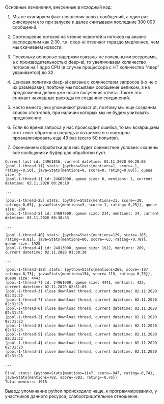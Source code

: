 Основные изменения, внесенные в исходный код:

1. Мы не сканируем факт появления новых сообщений, а один раз фиксируем его при запуске и далее считываем последние 300 000 сообщений.

2. Соотношение потоков на чтение новостей и потоков на анализ распределим как 2:30, т.к. deep-ai отвечает гораздо медленнее, чем мы скачиваем новости.

3. Поскольку основные задержки связаны не локальными ресурсами, а с производительностью deep-ai, то увеличиваем количество потоков на 1 ядро CPU (в случае процессора с HT количество "ядер" удваивается) до 32.

4. Ценовая политика deep-ai связана с количеством запросов (но не с их размерами), поэтому мы посылаем сообщение целиком, а на предложения делим уже после получения ответа. Также это снижает накладные расходы по созданию соединений.

5. Часто вместо java упоминают javascript, поэтому мы еще созданим список стоп-слов, при наличии которых мы не будем учитывать предложение.

6. Если во время запроса у нас происходит ошибка, то мы возвращаем этот текст обратно в очередь и пытаемся его повторно проанализировать еще 49 раз (всего 50 попыток).

7. Окончанием обработки для нас будет совместное условие: скачены все сообщения и буфер для обработки пуст.

```
Current last id: 24961816, current datetime: 02.11.2020 00:28:06
[pool-1-thread-11] stats: {python=Stats{mentions=1, score=-1, rating=-0,50}, java=Stats{mentions=0, score=0, rating=0,00}}, queue size: 0
[pool-1-thread-1] id: 24662000, queue size: 0, mentions: 1, current datetime: 02.11.2020 00:28:10

...

[pool-1-thread-25] stats: {python=Stats{mentions=31, score=-20, rating=-0,63}, java=Stats{mentions=3, score=-1, rating=-0,25}}, queue size: 209
[pool-1-thread-5] id: 24687000, queue size: 214, mentions: 34, current datetime: 02.11.2020 00:38:33

...

[pool-1-thread-40] stats: {python=Stats{mentions=129, score=-105, rating=-0,81}, java=Stats{mentions=80, score=-63, rating=-0,78}}, queue size: 1920
[pool-1-thread-4] id: 24813000, queue size: 1922, mentions: 209, current datetime: 02.11.2020 01:30:30

...

[pool-1-thread-128] stats: {python=Stats{mentions=269, score=-197, rating=-0,73}, java=Stats{mentions=154, score=-118, rating=-0,76}}, queue size: 4443
[pool-1-thread-7] id: 24961000, queue size: 4441, mentions: 423, current datetime: 02.11.2020 02:31:03
[pool-1-thread-3] close download thread, current datetime: 02.11.2020 02:31:23
[pool-1-thread-7] close download thread, current datetime: 02.11.2020 02:31:23
[pool-1-thread-6] close download thread, current datetime: 02.11.2020 02:31:23
[pool-1-thread-2] close download thread, current datetime: 02.11.2020 02:31:23
[pool-1-thread-8] close download thread, current datetime: 02.11.2020 02:31:23
[pool-1-thread-5] close download thread, current datetime: 02.11.2020 02:31:23
[pool-1-thread-4] close download thread, current datetime: 02.11.2020 02:31:23
[pool-1-thread-1] close download thread, current datetime: 02.11.2020 02:31:23

...

Final stats: {python=Stats{mentions=1147, score=-847, rating=-0,74}, java=Stats{mentions=768, score=-583, rating=-0,76}}
Total mentors: 1915
```

Вывод: упоминание python происходило чаще, к программированию, у участников данного ресурса, слабоотрицательное отношение.
